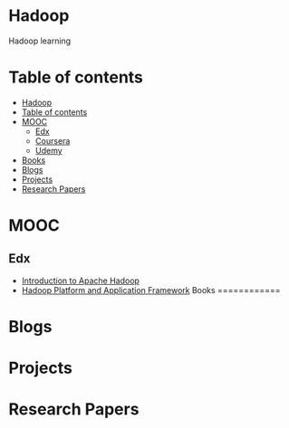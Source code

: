 # Hadoop
Hadoop learning

Table of contents
=================

<!--ts-->
   * [Hadoop](#hadoop)
   * [Table of contents](#table-of-contents)
   * [MOOC](#mooc)
      * [Edx](#edx)
      * [Coursera](#coursera)
      * [Udemy](#udemy)
   * [Books](#books)
   * [Blogs](#blogs)
   * [Projects](#papers)
   * [Research Papers](#papers)
<!--te-->

MOOC
====
Edx
---
   * [Introduction to Apache Hadoop](https://www.edx.org/course/introduction-apache-hadoop-linuxfoundationx-lfs103x) 
   * [Hadoop Platform and Application Framework](https://www.coursera.org/learn/hadoop)
Books
============

Blogs
============

Projects
============

Research Papers
============
